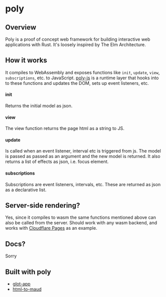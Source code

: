 # poly


## Overview
Poly is a proof of concept web framework for building interactive web applications with Rust.
It's loosely inspired by The Elm Architecture.


## How it works
It compiles to WebAssembly and exposes functions like `init`, `update`, `view`, `subscriptions`, etc. to JavaScript.
[poly-js](https://github.com/glotlabs/poly-js) is a runtime layer that hooks into to these functions and updates the DOM, sets up event listeners, etc.

#### init
Returns the initial model as json.

#### view
The view function returns the page html as a string to JS.

#### update
Is called when an event listener, interval etc is triggered from js. The model is passed as passed as an argument and the new model is returned.
It also returns a list of effects as json, i.e. focus element.

#### subscriptions
Subscriptions are event listeners, intervals, etc. These are returned as json as a declarative list.


## Server-side rendering?
Yes, since it compiles to wasm the same functions mentioned above can also be called from the server.
Should work with any wasm backend, and works with [Cloudflare Pages](https://pages.cloudflare.com/) as an example.


## Docs?
Sorry


## Built with poly
- [glot-app](https://github.com/glotcode/glot-app)
- [html-to-maud](https://github.com/glotlabs/html-to-maud)

